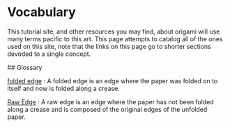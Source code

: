 # Vocabulary

This tutorial site, and other resources you may find, about origami will use many terms pacific to this art. 
This page attempts to catalog all of the ones used on this site, note that the links on this page go to shorter sections devoded to a single concept.

<div id="alp" markdown="1">
## Glossary

[folded edge](foldededge.md)
: A folded edge is an edge where the paper was folded on to itself and now is folded along a crease.

[Raw Edge](rawedge.md)
: A raw edge is an edge where the paper has not been folded along a crease and is composed of the original edges of the unfolded paper.
</div>
